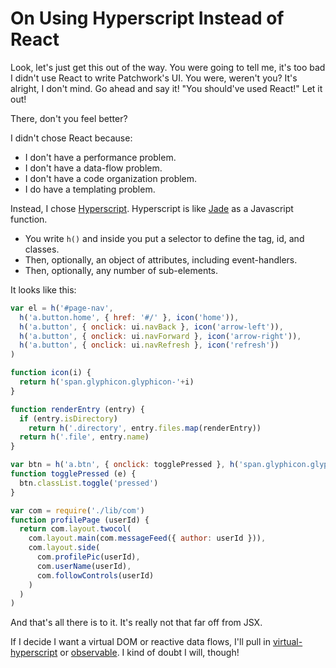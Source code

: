 # On Using Hyperscript Instead of React

Look, let's just get this out of the way.
You were going to tell me, it's too bad I didn't use React to write Patchwork's UI.
You were, weren't you?
It's alright, I don't mind.
Go ahead and say it!
"You should've used React!"
Let it out!

There, don't you feel better?


I didn't chose React because:

 - I don't have a performance problem.
 - I don't have a data-flow problem.
 - I don't have a code organization problem.
 - I do have a templating problem.

Instead, I chose [Hyperscript](http://npmjs.com/package/hyperscript).
Hyperscript is like [Jade](http://jade-lang.com/) as a Javascript function.

 - You write `h()` and inside you put a selector to define the tag, id, and classes.
 - Then, optionally, an object of attributes, including event-handlers.
 - Then, optionally, any number of sub-elements.

It looks like this:

```js
var el = h('#page-nav',
  h('a.button.home', { href: '#/' }, icon('home')),
  h('a.button', { onclick: ui.navBack }, icon('arrow-left')),
  h('a.button', { onclick: ui.navForward }, icon('arrow-right')),
  h('a.button', { onclick: ui.navRefresh }, icon('refresh'))
)

function icon(i) {
  return h('span.glyphicon.glyphicon-'+i)
}
```

```js
function renderEntry (entry) {
  if (entry.isDirectory)
    return h('.directory', entry.files.map(renderEntry))
  return h('.file', entry.name)
}
```

```js
var btn = h('a.btn', { onclick: togglePressed }, h('span.glyphicon.glyphicon-ok'))
function togglePressed (e) {
  btn.classList.toggle('pressed')
}
```

```js
var com = require('./lib/com')
function profilePage (userId) {
  return com.layout.twocol(
    com.layout.main(com.messageFeed({ author: userId })),
    com.layout.side(
      com.profilePic(userId),
      com.userName(userId),
      com.followControls(userId)
    )
  )
)
```

And that's all there is to it.
It's really not that far off from JSX.

If I decide I want a virtual DOM or reactive data flows, I'll pull in [virtual-hyperscript](https://www.npmjs.com/package/virtual-hyperscript) or [observable](https://www.npmjs.com/package/observable).
I kind of doubt I will, though!